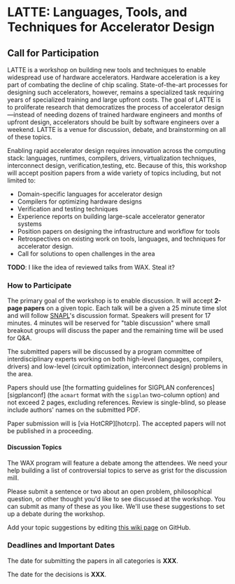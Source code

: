 # LATTE: Languages, Tools, and Techniques for Accelerator Design

## Call for Participation

LATTE is a workshop on building new tools and techniques to enable widespread use of hardware accelerators. Hardware acceleration is a key part of combating the decline of chip scaling. State-of-the-art processes for designing such accelerators, however, remains a specialized task requiring years of specialized training and large upfront costs. The goal of LATTE is to proliferate research that democratizes the process of accelerator design—instead of needing dozens of trained hardware engineers and months of upfront design, accelerators should be built by software engineers over a weekend. LATTE is a venue for discussion, debate, and brainstorming on all of these topics.

Enabling rapid accelerator design requires innovation across the computing stack: languages, runtimes, compilers, drivers, virtualization techniques, interconnect design, verification,testing, etc. Because of this, this workshop will accept position papers from a wide variety of topics including, but not limited to:

- Domain-specific languages for accelerator design
- Compilers for optimizing hardware designs
- Verification and testing techniques
- Experience reports on building large-scale accelerator generator systems
- Position papers on designing the infrastructure and workflow for tools
- Retrospectives on existing work on tools, languages, and techniques for accelerator design.
- Call for solutions to open challenges in the area

**TODO**: I like the idea of reviewed talks from WAX. Steal it?

### How to Participate

The primary goal of the workshop is to enable discussion. It will accept **2-page papers** on a given topic.
Each talk will be a given a 25 minute time slot and will follow [SNAPL][]'s discussion format.
Speakers will present for 17 minutes. 4 minutes will be reserved for "table discussion" where small breakout groups will discuss the paper and the remaining time will be used for Q&A.

The submitted papers will be discussed by a program committee of interdisciplinary experts working on both high-level (languages, compilers, drivers) and low-level (circuit optimization, interconnect design) problems in the area.

Papers should use [the formatting guidelines for SIGPLAN conferences][sigplanconf] (the `acmart` format with the `sigplan` two-column option) and not exceed 2 pages, excluding references. Review is single-blind, so please include authors' names on the submitted PDF.

Paper submission will is [via HotCRP][hotcrp].
The accepted papers will not be published in a proceeding.

[snapl]: http://cs.brown.edu/~sk/Memos/Conference-Discussion-Format/

#### Discussion Topics

The WAX program will feature a debate among the attendees. We need your help building a list of controversial topics to serve as grist for the discussion mill.

Please submit a sentence or two about an open problem, philosophical question, or other thought you'd like to see discussed at the workshop. You can submit as many of these as you like. We'll use these suggestions to set up a debate during the workshop.

Add your topic suggestions by editing [this wiki page][topics] on GitHub.

[topics]: https://github.com/cucapra/wax2020/wiki/Discussion-Topics

### Deadlines and Important Dates

The date for submitting the papers in all categories is **XXX**.

The date for the decisions is **XXX**.
